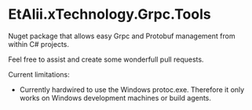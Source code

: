# EtAlii.xTechnology.Grpc.Tools
Nuget package that allows easy Grpc and Protobuf management from within C# projects.

Feel free to assist and create some wonderfull pull requests.

Current limitations:
- Currently hardwired to use the Windows protoc.exe. Therefore it only works on Windows development machines or build agents.
